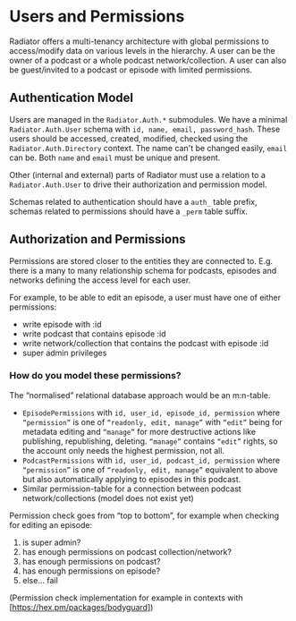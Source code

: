 # Users and Permissions

Radiator offers a multi-tenancy architecture with global permissions to access/modify data on various levels in the hierarchy. A user can be the owner of a podcast or a whole podcast network/collection. A user can also be guest/invited to a podcast or episode with limited permissions.

## Authentication Model

Users are managed in the `Radiator.Auth.*` submodules. We have a minimal `Radiator.Auth.User` schema with `id, name, email, password_hash`. These users should be accessed, created, modified, checked using the `Radiator.Auth.Directory` context. The name can't be changed easily, `email` can be. Both `name` and `email` must be unique and present.  

Other (internal and external) parts of Radiator must use a relation to a `Radiator.Auth.User` to drive their authorization and permission model.

Schemas related to authentication should have a `auth_` table prefix, schemas related to permissions should have a `_perm` table suffix.


## Authorization and Permissions

Permissions are stored closer to the entities they are connected to. E.g. there is a many to many relationship schema for podcasts, episodes and networks defining the access level for each user.

For example, to be able to edit an episode, a user must have one of either permissions:

* write episode with :id
* write podcast that contains episode :id
* write network/collection that contains the podcast with episode :id
* super admin privileges

### How do you model these permissions?

The “normalised” relational database approach would be an m:n-table.

* `EpisodePermissions` with `id, user_id, episode_id, permission` where `“permission”` is one of `“readonly, edit, manage”` with `“edit”` being for metadata editing and `“manage”` for more destructive actions like publishing, republishing, deleting. `“manage”` contains `“edit”` rights, so the account only needs the highest permission, not all.
* `PodcastPermissions` with `id, user_id, podcast_id, permission` where `“permission”` is one of `“readonly, edit, manage”` equivalent to above but also automatically applying to episodes in this podcast.
*  Similar permission-table for a connection between podcast network/collections (model does not exist yet)

Permission check goes from “top to bottom”, for example when checking for editing an episode:

1. is super admin?
1. has enough permissions on podcast collection/network?
1. has enough permissions on podcast?
1. has enough permissions on episode?
1. else… fail

(Permission check implementation for example in contexts with [https://hex.pm/packages/bodyguard])